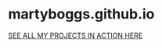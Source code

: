 martyboggs.github.io
====================
[SEE ALL MY PROJECTS IN ACTION HERE](http://martyboggs.github.io)
